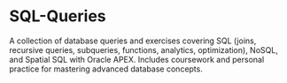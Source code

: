 # SQL-Queries
A collection of database queries and exercises covering SQL (joins, recursive queries, subqueries, functions, analytics, optimization), NoSQL, and Spatial SQL with Oracle APEX. Includes coursework and personal practice for mastering advanced database concepts.
